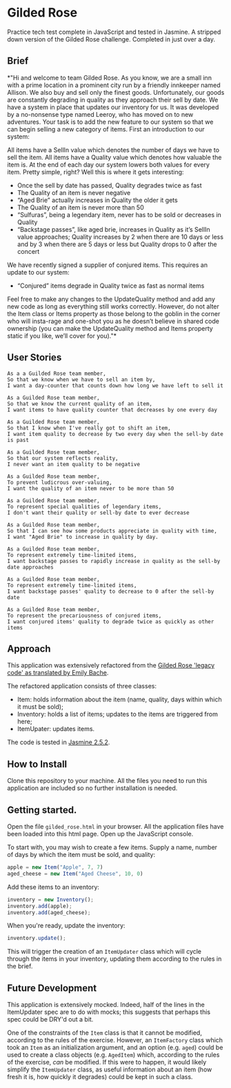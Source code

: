 # Gilded Rose

Practice tech test complete in JavaScript and tested in Jasmine. A stripped down version of the Gilded Rose challenge. Completed in just over a day.

## Brief
*"Hi and welcome to team Gilded Rose. As you know, we are a small inn with a prime location in a prominent city run by a friendly innkeeper named Allison. We also buy and sell only the finest goods. Unfortunately, our goods are constantly degrading in quality as they approach their sell by date. We have a system in place that updates our inventory for us. It was developed by a no-nonsense type named Leeroy, who has moved on to new adventures. Your task is to add the new feature to our system so that we can begin selling a new category of items. First an introduction to our system:

All items have a SellIn value which denotes the number of days we have to sell the item. All items have a Quality value which denotes how valuable the item is. At the end of each day our system lowers both values for every item. Pretty simple, right? Well this is where it gets interesting:

- Once the sell by date has passed, Quality degrades twice as fast
- The Quality of an item is never negative
- “Aged Brie” actually increases in Quality the older it gets
- The Quality of an item is never more than 50
- “Sulfuras”, being a legendary item, never has to be sold or decreases in Quality
- “Backstage passes”, like aged brie, increases in Quality as it’s SellIn value approaches; Quality increases by 2 when there are 10 days or less and by 3 when there are 5 days or less but Quality drops to 0 after the concert

We have recently signed a supplier of conjured items. This requires an update to our system:

* “Conjured” items degrade in Quality twice as fast as normal items

Feel free to make any changes to the UpdateQuality method and add any new code as long as everything still works correctly. However, do not alter the Item class or Items property as those belong to the goblin in the corner who will insta-rage and one-shot you as he doesn’t believe in shared code ownership (you can make the UpdateQuality method and Items property static if you like, we’ll cover for you)."*

## User Stories
```
As a a Guilded Rose team member,
So that we know when we have to sell an item by,
I want a day-counter that counts down how long we have left to sell it

As a Guilded Rose team member,
So that we know the current quality of an item,
I want items to have quality counter that decreases by one every day

As a Guilded Rose team member,
So that I know when I've really got to shift an item,
I want item quality to decrease by two every day when the sell-by date is past

As a Guilded Rose team member,
So that our system reflects reality,
I never want an item quality to be negative

As a Guilded Rose team member,
To prevent ludicrous over-valuing,
I want the quality of an item never to be more than 50

As a Guilded Rose team member,
To represent special qualities of legendary items,
I don't want their quality or sell-by date to ever decrease

As a Guilded Rose team member,
So that I can see how some products appreciate in quality with time,
I want "Aged Brie" to increase in quality by day.

As a Guilded Rose team member,
To represent extremely time-limited items,
I want backstage passes to rapidly increase in quality as the sell-by date approaches

As a Guilded Rose team member,
To represent extremely time-limited items,
I want backstage passes' quality to decrease to 0 after the sell-by date

As a Guilded Rose team member,
To represent the precariousness of conjured items,
I want conjured items' quality to degrade twice as quickly as other items
```

## Approach
This application was extensively refactored from the [Gilded Rose 'legacy code' as translated by Emily Bache](https://github.com/emilybache/GildedRose-Refactoring-Kata/tree/master/js).

The refactored application consists of three classes:

* Item: holds information about the item (name, quality, days within which it must be sold);
* Inventory: holds a list of items; updates to the items are triggered from here;
* ItemUpater: updates items.

The code is tested in [Jasmine 2.5.2](https://jasmine.github.io/).

## How to Install
Clone this repository to your machine. All the files you need to run this application are included so no further installation is needed.

## Getting started.
Open the file `gilded_rose.html` in your browser. All the application files have been loaded into this html page. Open up the JavaScript console.

To start with, you may wish to create a few items. Supply a name, number of days by which the item must be sold, and quality:

```javascript
apple = new Item("Apple", 7, 7)
aged_cheese = new Item("Aged Cheese", 10, 0)
```

Add these items to an inventory:

```javascript
inventory = new Inventory();
inventory.add(apple);
inventory.add(aged_cheese);
```

When you're ready, update the inventory:

```javascript
inventory.update();
```
This will trigger the creation of an `ItemUpdater` class which will cycle through the items in your inventory, updating them according to the rules in the brief.

## Future Development
This application is extensively mocked. Indeed, half of the lines in the ItemUpdater spec are to do with mocks; this suggests that perhaps this spec could be DRY'd out a bit.

One of the constraints of the `Item` class is that it cannot be modified, according to the rules of the exercise. However, an `ItemFactory` class which took an `Item` as an initialization argument, and an option (e.g. `aged`) could be used to create a class objects (e.g. `AgedItem`) which, according to the rules of the exercise, _can_ be modified. If this were to happen, it would likely simplify the `ItemUpdater` class, as useful information about an item (how fresh it is, how quickly it degrades) could be kept in such a class.
